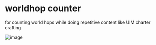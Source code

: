 # worldhop counter
for counting world hops while doing repetitive content like UIM charter crafting

![image](https://github.com/user-attachments/assets/f118dd23-52de-4fb1-b5d6-5c9a1041490d)

